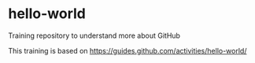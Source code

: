 # hello-world
Training repository to understand more about GitHub

This training is based on https://guides.github.com/activities/hello-world/

